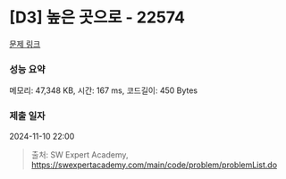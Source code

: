 # [D3] 높은 곳으로 - 22574 

[문제 링크](https://swexpertacademy.com/main/code/problem/problemDetail.do?contestProbId=AZIieDaq5AEDFAXd) 

### 성능 요약

메모리: 47,348 KB, 시간: 167 ms, 코드길이: 450 Bytes

### 제출 일자

2024-11-10 22:00



> 출처: SW Expert Academy, https://swexpertacademy.com/main/code/problem/problemList.do